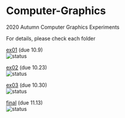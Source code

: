 # Computer-Graphics
2020 Autumn Computer Graphics Experiments

For details, please check each folder <br />

[ex01](https://github.com/Voychek1024/Computer-Graphics/tree/main/ex01) (due 10.9) <br />
![status](https://img.shields.io/badge/status-accepted-brightgreen)

[ex02](https://github.com/Voychek1024/Computer-Graphics/tree/main/ex02) (due 10.23) <br />
![status](https://img.shields.io/badge/status-accepted-brightgreen)

[ex03](https://github.com/Voychek1024/Computer-Graphics/tree/main/ex03) (due 10.30) <br />
![status](https://img.shields.io/badge/status-accepted-brightgreen)

[final](https://github.com/Voychek1024/Computer-Graphics/tree/main/final) (due 11.13) <br />
![status](https://img.shields.io/badge/status-still%20working-yellowgreen)
